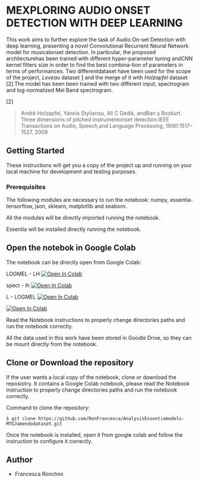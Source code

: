 # MEXPLORING AUDIO ONSET DETECTION WITH DEEP LEARNING 

This work aims to further explore the task of Audio On-set Detection with deep learning, presenting a novel Convolutional  Recurrent  Neural  Network  model  for  musicalonset  detection.  In  particular,  the  proposed  architecturehas been trained with different hyper-parameter tuning andCNN kernel filters size in order to find the best combina-tion of parameters in terms of performances. Two differentdataset have been used for the scope of the project, *Leveau* dataset [1] and the merge of it with *Holzapfel* dataset [2].The model has been been trained with two different input, spectrogram  and log-normalized  Mel  Band  spectrogram. 

[1]: http://www.tsi.telecom-paristech.fr/aao/en/2011/07/13/onset_leveau-a-database-for-onset-detection/
[2]
> André Holzapfel, Yannis Stylianou, Ali C Gedik, andBarı ̧s Bozkurt. Three dimensions of pitched instrumentonset detection.IEEE Transactions on Audio, Speech,and Language Processing, 18(6):1517–1527, 2009


## Getting Started

These instructions will get you a copy of the project up and running on your local machine for development and testing purposes. 

### Prerequisites

The following modules are necessary to run the notebook: numpy, essentia-tensorflow, json, sklearn, matplotlib and seaborn.

All the modules will be directly imported running the notebook.

Essentia will be installed directly running the notebook.

## Open the notebok in Google Colab

The notebook can be directly open from Google Colab: 

LOGMEL - LH [![Open In Colab](https://colab.research.google.com/assets/colab-badge.svg)](https://colab.research.google.com/github/RonFrancesca/MIR-Audio-Onset-Detection-CRNN/blob/master/MIRProject_LH_LogMel.ipynb)

spect - lh [![Open In Colab](https://colab.research.google.com/assets/colab-badge.svg)](https://colab.research.google.com/github/RonFrancesca/MIR-Audio-Onset-Detection-CRNN/blob/master/MIRProject_LH_Spectrogram.ipynb)

L - LOGMEL [![Open In Colab](https://colab.research.google.com/assets/colab-badge.svg)](https://colab.research.google.com/github/RonFrancesca/MIR-Audio-Onset-Detection-CRNN/blob/master/MIRProject_Leveau_LogMel.ipynb)

[![Open In Colab](https://colab.research.google.com/assets/colab-badge.svg)](https://colab.research.google.com/github/RonFrancesca/MIR-Audio-Onset-Detection-CRNN/blob/master/MIRProject_Leveau_spectrogram.ipynb)

Read the Notebook instructions to properly change directories paths and run the notebook correctly.

All the data used in this work have been stored in Goodle Drive, so they can be mount directly from the notebook. 

## Clone or Download the repository 

If the user wants a local copy of the notebook, clone or download the reposiotry.
It contains a Google Colab notebook, please read the Notebook instruction to properly change directories paths and run the notebook correctly.

Command to clone the repository:
```
$ git clone https://github.com/RonFrancesca/AnalysisEssentiamodels-MTGJamendodataset.git
```
Once the notebook is installed, open it from google colab and follow the instruction to configure it correctly. 


## Author 
- Francesca Ronchini
